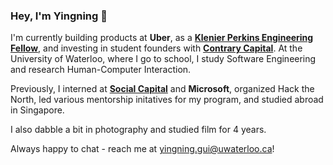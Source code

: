### Hey, I'm Yingning 👋

I'm currently building products at **Uber**, as a [**Klenier Perkins Engineering Fellow**](http://fellows.kleinerperkins.com/), and investing in student founders with [**Contrary Capital**](https://contrarycap.com/). At the University of Waterloo, where I go to school, I study Software Engineering and research Human-Computer Interaction.

Previously, I interned at [**Social Capital**](https://www.socialcapital.com/) and **Microsoft**, organized Hack the North, led various mentorship initatives for my program, and studied abroad in Singapore.

I also dabble a bit in photography and studied film for 4 years.

Always happy to chat - reach me at yingning.gui@uwaterloo.ca! 
